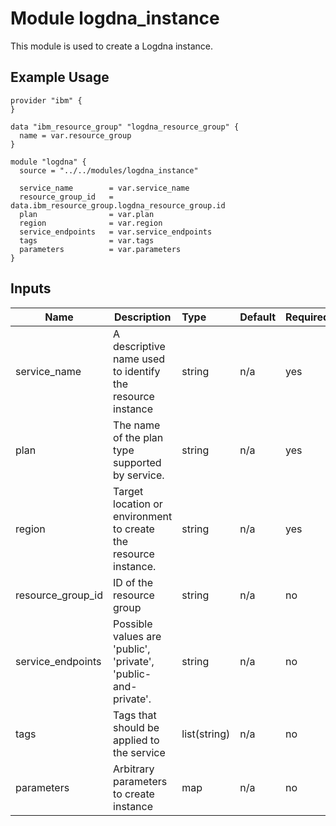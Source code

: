 # Module logdna_instance

This module is used to create a Logdna instance.

## Example Usage
```
provider "ibm" {
}

data "ibm_resource_group" "logdna_resource_group" {
  name = var.resource_group
}

module "logdna" {
  source = "../../modules/logdna_instance"

  service_name        = var.service_name
  resource_group_id   = data.ibm_resource_group.logdna_resource_group.id
  plan                = var.plan
  region              = var.region
  service_endpoints   = var.service_endpoints
  tags                = var.tags
  parameters          = var.parameters
}

```

## Inputs

| Name               | Description                                                      | Type         | Default | Required |
|--------------------|------------------------------------------------------------------|:-------------|:------- |:---------|
| service\_name      | A descriptive name used to identify the resource instance        | string       | n/a     | yes      |
| plan               | The name of the plan type supported by service.                  | string       | n/a     | yes      |
| region             | Target location or environment to create the resource instance.  | string       | n/a     | yes      |
| resource\_group\_id| ID of the resource group                                         | string       | n/a     | no       |
| service\_endpoints | Possible values are 'public', 'private', 'public-and-private'.   | string       | n/a     | no       |
| tags               | Tags that should be applied to the service                       | list(string) | n/a     | no       |
| parameters         | Arbitrary parameters to create instance                          | map          | n/a     | no       |
